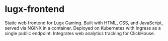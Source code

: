 # lugx-frontend
Static web frontend for Lugx Gaming. Built with HTML, CSS, and JavaScript, served via NGINX in a container. Deployed on Kubernetes with Ingress as a single public endpoint. Integrates web analytics tracking for ClickHouse.
